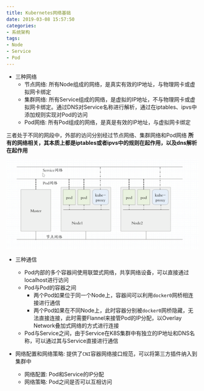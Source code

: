 ```yaml
---
title: Kubernetes网络基础
date: 2019-03-08 15:57:50
categories: 
- 系统架构
tags: 
- Node
- Service
- Pod
---
```


- 三种网络
  - 节点网络: 所有Node组成的网络，是真实有效的IP地址，与物理网卡或虚拟网卡绑定
  - 集群网络: 所有Service组成的网络，是虚拟的IP地址，不与物理网卡或虚拟网卡绑定。通过DNS对Service名称进行解析，通过在iptables、ipvs中添加规则实现对Pod的访问
  - Pod网络: 所有Pod组成的网络，是真是有效的IP地址，与虚拟网卡绑定

三者处于不同的网段中，外部的访问分别经过节点网络、集群网络和Pod网络  **所有的网络相关，其本质上都是iptables或者ipvs中的规则在起作用，以及dns解析在起作用**

![img](/images/Kubernetes之三种网络.png)

- 三种通信
  - Pod内部的多个容器间使用联盟式网络，共享网络设备，可以直接通过localhost进行访问
  - Pod与Pod的容器之间
    - 两个Pod如果位于同一个Node上，容器间可以利用`docker0`网桥相连接进行通信
    - 两个Pod如果在不同Node上，此时容器分别被`docker0`网桥隐藏，无法直接连接，此时需要Flannel来接管Pod的IP分配，以Overlay Network叠加式网络的方式进行连接
  - Pod与Service之间，由于Service在K8S集群中有独立的IP地址和DNS名称，可以通过其与Service直接进行通信

- 网络配置和网络策略: 提供了`CNI`容器网络接口规范，可以将第三方插件纳入到集群中
  - 网络配置: Pod和Service的IP分配
  - 网络策略: Pod之间是否可以互相访问